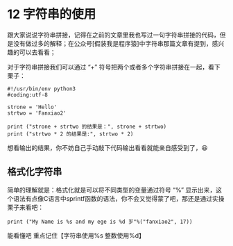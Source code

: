# 12 字符串的使用

跟大家说说字符串拼接，记得在之前的文章里我也写过一句字符串拼接的代码，但是没有做过多的解释；在公众号[假装我是程序猿]中字符串那篇文章有提到，感兴趣的可以去看看；

对于字符串拼接我们可以通过 “+” 符号把两个或者多个字符串拼接在一起，看下栗子：

```
#!/usr/bin/env python3
#coding:utf-8

strone = 'Hello'
strtwo = 'Fanxiao2'

print ("strone + strtwo 的结果是：", strone + strtwo)
print ("strtwo * 2 的结果是:", strtwo * 2)
```

想看输出的结果，你不妨自己手动敲下代码输出看看就能亲自感受到了，😆

## 格式化字符串

简单的理解就是：格式化就是可以将不同类型的变量通过符号 “%” 显示出来，这个语法有点像C语言中sprintf函数的语法，你不会又觉得蒙了吧，那还是通过实操栗子来看吧：

```
print ("My Name is %s and my ege is %d 岁"%("fanxiao2", 17))
```

能看懂吧 重点记住【字符串使用%s 整数使用%d】